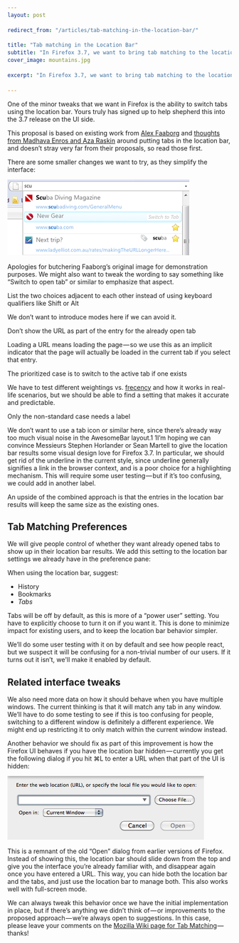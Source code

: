 ```yaml
---
layout: post

redirect_from: "/articles/tab-matching-in-the-location-bar/"

title: "Tab matching in the Location Bar"
subtitle: "In Firefox 3.7, we want to bring tab matching to the location bar."
cover_image: mountains.jpg

excerpt: "In Firefox 3.7, we want to bring tab matching to the location bar."

---
```

One of the minor tweaks that we want in Firefox is the ability to switch tabs using the location bar. Yours truly has signed up to help shepherd this into the 3.7 release on the UI side.

This proposal is based on existing work from [Alex Faaborg] and [thoughts from Madhava Enros and Aza Raskin] around putting tabs in the location bar, and doesn’t stray very far from their proposals, so read those first.

There are some smaller changes we want to try, as they simplify the interface:

![](/images/switch-to-tab.png)

Apologies for butchering Faaborg’s original image for demonstration purposes. We might also want to tweak the wording to say something like “Switch to open tab” or similar to emphasize that aspect.

List the two choices adjacent to each other instead of using keyboard qualifiers like Shift or Alt

We don’t want to introduce modes here if we can avoid it.

Don’t show the URL as part of the entry for the already open tab

Loading a URL means loading the page — so we use this as an implicit indicator that the page will actually be loaded in the current tab if you select that entry.

The prioritized case is to switch to the active tab if one exists

We have to test different weightings vs. [frecency] and how it works in real-life scenarios, but we should be able to find a setting that makes it accurate and predictable.

Only the non-standard case needs a label

We don’t want to use a tab icon or similar here, since there’s already way too much visual noise in the AwesomeBar layout.1 1I’m hoping we can convince Messieurs Stephen Horlander or Sean Martell to give the location bar results some visual design love for Firefox 3.7. In particular, we should get rid of the underline in the current style, since underline generally signifies a link in the browser context, and is a poor choice for a highlighting mechanism. This will require some user testing — but if it’s too confusing, we could add in another label.

An upside of the combined approach is that the entries in the location bar results will keep the same size as the existing ones.

## Tab Matching Preferences

We will give people control of whether they want already opened tabs to show up in their location bar results. We add this setting to the location bar settings we already have in the preference pane:

When using the location bar, suggest:

*   History
*   Bookmarks
*   *Tabs*

Tabs will be off by default, as this is more of a “power user” setting. You have to explicitly choose to turn it on if you want it. This is done to minimize impact for existing users, and to keep the location bar behavior simpler.

We’ll do some user testing with it on by default and see how people react, but we suspect it will be confusing for a non-trivial number of our users. If it turns out it isn’t, we'll make it enabled by default.

## Related interface tweaks

We also need more data on how it should behave when you have multiple windows. The current thinking is that it will match any tab in any window. We’ll have to do some testing to see if this is too confusing for people, switching to a different window is definitely a different experience. We might end up restricting it to only match within the current window instead.

Another behavior we should fix as part of this improvement is how the Firefox UI behaves if you have the location bar hidden — currently you get the following dialog if you hit ⌘L to enter a URL when that part of the UI is hidden:

![](/images/open-web-location.png)

This is a remnant of the old “Open” dialog from earlier versions of Firefox. Instead of showing this, the location bar should slide down from the top and give you the interface you’re already familiar with, and disappear again once you have entered a URL. This way, you can hide both the location bar and the tabs, and just use the location bar to manage both. This also works well with full-screen mode.

We can always tweak this behavior once we have the initial implementation in place, but if there’s anything we didn’t think of — or improvements to the proposed approach — we’re always open to suggestions. In this case, please leave your comments on the [Mozilla Wiki page for Tab Matching] — thanks!

[Alex Faaborg]: https://twitter.com/faaborg
[thoughts from Madhava Enros and Aza Raskin]: http://www.azarask.in/blog/post/tabs-in-the-awesome-bar/
[frecency]: https://developer.mozilla.org/en/The_Places_frecency_algorithm
[“Power User” interface]: /tab-matching/#power-users
[Mozilla Wiki page for Tab Matching]: https://wiki.mozilla.org/Talk:Firefox/Projects/Tab_Matches_in_Awesomebar
